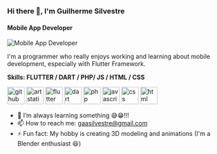 ### Hi there 👋, I'm Guilherme Silvestre
#### Mobile App Developer
![Mobile App Developer](https://raw.githubusercontent.com/sagar-viradiya/sagar-viradiya/master/resources/banner.png)

I'm a programmer who really enjoys working and learning about mobile development, especially with Flutter Framework.

**Skills: FLUTTER / DART / PHP/ JS / HTML / CSS**


[<img src='https://cdn.jsdelivr.net/npm/simple-icons@3.0.1/icons/github.svg' alt='github' height='40'>](https://github.com/GuilhermeSilvestre) [<img src='https://cdn.jsdelivr.net/npm/simple-icons@3.0.1/icons/artstation.svg' alt='artstation' height='40'>](https://www.artstation.com/turtledz) [<img src='https://cdn.jsdelivr.net/gh/devicons/devicon/icons/flutter/flutter-original.svg' alt='flutter' height='40'>](https://github.com/GuilhermeSilvestre)  [<img src='https://cdn.jsdelivr.net/gh/devicons/devicon/icons/dart/dart-original.svg' alt='dart' height='40'>](https://github.com/GuilhermeSilvestre) [<img src='https://cdn.jsdelivr.net/gh/devicons/devicon/icons/php/php-plain.svg' alt='php' height='40'>](https://github.com/GuilhermeSilvestre) [<img src='https://cdn.jsdelivr.net/gh/devicons/devicon/icons/javascript/javascript-original.svg' alt='javascript' height='40'>](https://github.com/GuilhermeSilvestre)  [<img src='https://cdn.jsdelivr.net/gh/devicons/devicon/icons/css3/css3-original.svg' alt='css' height='40'>](https://github.com/GuilhermeSilvestre) [<img src='https://cdn.jsdelivr.net/gh/devicons/devicon/icons/html5/html5-original.svg' alt='html' height='40'>](https://github.com/GuilhermeSilvestre)


- 🌱 I’m always learning something 😅😁!!! 
- 📫 How to reach me: gaasilvestre@gmail.com 
- ⚡ Fun fact: My hobby is creating 3D modeling and animations (I'm a Blender enthusiast 😆)   




